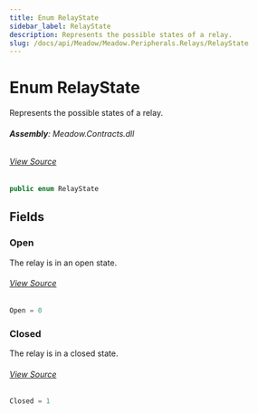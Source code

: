 ```yaml
---
title: Enum RelayState
sidebar_label: RelayState
description: Represents the possible states of a relay.
slug: /docs/api/Meadow/Meadow.Peripherals.Relays/RelayState
---
```

# Enum RelayState
Represents the possible states of a relay.

###### **Assembly**: Meadow.Contracts.dll
###### [View Source](https://github.com/WildernessLabs/Meadow.Contracts.git/blob/develop/Source/Meadow.Contracts/Peripherals/Relays/RelayState.cs#L6)
```csharp title="Declaration"
public enum RelayState
```
## Fields
### Open
The relay is in an open state.
###### [View Source](https://github.com/WildernessLabs/Meadow.Contracts.git/blob/develop/Source/Meadow.Contracts/Peripherals/Relays/RelayState.cs#L11)
```csharp title="Declaration"
Open = 0
```
### Closed
The relay is in a closed state.
###### [View Source](https://github.com/WildernessLabs/Meadow.Contracts.git/blob/develop/Source/Meadow.Contracts/Peripherals/Relays/RelayState.cs#L16)
```csharp title="Declaration"
Closed = 1
```
